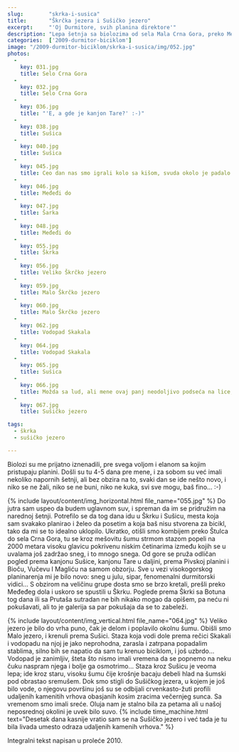 ```yaml
---
slug:        "skrka-i-susica"
title:       "Škrčka jezera i Sušičko jezero"
excerpt:     "'Oj Durmitore, svih planina direktore'"
description: "Lepa šetnja sa biolozima od sela Mala Crna Gora, preko Međeđeg dola do Škrke i nazad kroz Sušicu do Sušičkog jezera." 
categories:  ['2009-durmitor-biciklom']
image: "/2009-durmitor-biciklom/skrka-i-susica/img/052.jpg"
photos:
  -
    key: 031.jpg
    title: Selo Crna Gora
  -
    key: 032.jpg
    title: Selo Crna Gora
  -
    key: 036.jpg
    title: "'E, a gde je kanjon Tare?' :-)"
  -
    key: 038.jpg
    title: Sušica
  -
    key: 040.jpg
    title: Sušica
  -
    key: 045.jpg
    title: Ceo dan nas smo igrali kolo sa kišom, svuda okolo je padalo osim tamo gde smo mi bili
  -
    key: 046.jpg
    title: Međeđi do
  -
    key: 047.jpg
    title: Šarka
  -
    key: 048.jpg
    title: Međeđi do
  -
    key: 055.jpg
    title: Škrka
  -
    key: 056.jpg
    title: Veliko Škrčko jezero
  -
    key: 059.jpg
    title: Malo Škrčko jezero
  -
    key: 060.jpg
    title: Malo Škrčko jezero
  -
    key: 062.jpg
    title: Vodopad Skakala
  -
    key: 064.jpg
    title: Vodopad Skakala
  -
    key: 065.jpg
    title: Sušica
  -
    key: 066.jpg
    title: Možda sa lud, ali mene ovaj panj neodoljivo podseća na lice, i to sa emo šiškama
  -
    key: 067.jpg
    title: Sušičko jezero

tags:
  - škrka
  - sušičko jezero

---
```


Biolozi su me prijatno iznenadili, pre svega voljom i elanom sa kojim pristupaju planini. Došli su tu 4-5 dana pre mene, 
i za sobom su već imali nekoliko napornih šetnji, ali bez obzira na to, svaki dan se ide nešto novo, i niko se ne žali, 
niko se ne buni, niko ne kuka, svi sve mogu, baš fino... :-)

{% include layout/content/img_horizontal.html file_name="055.jpg" %}
Do jutra sam uspeo da budem uglavnom suv, i spreman da im se pridružim na narednoj šetnji. Potrefilo se da tog dana idu 
u Škrku i Sušicu, mesta koja sam svakako planirao i želeo da posetim a koja baš nisu stvorena za bicikl, tako da mi se 
to idealno uklopilo. Ukratko, otišli smo kombijem preko Štulca do sela Crna Gora, tu se kroz mešovitu šumu strmom stazom 
popeli na 2000 metara visoku glavicu pokrivenu niskim četinarima između kojih se u uvalama još zadržao sneg, i to mnogo 
snega. Od gore se pruža odličan pogled prema kanjonu Sušice, kanjonu Tare u daljini, prema Pivskoj planini i Bioču, 
Vučevu I Magliću na samom obzorju. Sve u vezi visokogorskog planinarenja mi je bilo novo: sneg u julu, sipar, 
fenomenalni durmitorski vidici... S obzirom na veličinu grupe dosta smo se brzo kretali, prešli preko Međeđeg dola i 
uskoro se spustili u Škrku. Poglede prema Škrki sa Botuna tog dana ili sa Prutaša sutradan ne bih nikako mogao da 
opišem, pa neću ni pokušavati, ali to je galerija sa par pokušaja da se to zabeleži.

{% include layout/content/img_vertical.html file_name="064.jpg" %}
Veliko jezero je bilo do vrha puno, čak je delom i poplavilo okolnu šumu. Obišli smo Malo jezero, i krenuli prema 
Sušici. Staza koja vodi dole prema rečici Skakali i vodopadu na njoj je jako neprohodna, zarasla i zatrpana popadalim 
stablima, silno bih se napatio da sam tu krenuo biciklom, i još uzbrdo... Vodopad je zanimljiv, šteta što nismo imali 
vremena da se popnemo na neku čuku naspram njega i bolje ga osmotrimo... Staza kroz Sušicu je veoma lepa; ide kroz 
staru, visoku šumu čije krošnje bacaju debeli hlad na šumski pod obrastao sremušem. Dok smo stigli do Sušičkog jezera, u 
kojem je još bilo vode, o njegovu površinu još su se odbijali crvenkasto-žuti profili udaljenih kamenitih vrhova 
obasjanih kosim zracima večernjeg sunca. Sa vremenom smo imali sreće. Oluja nam je stalno bila za petama ali u našoj 
neposrednoj okolini je uvek bilo suvo.
{% include time_machine.html text="Desetak dana kasnije vratio sam se na Sušičko jezero i već tada je tu bila livada umesto odraza udaljenih kamenih vrhova." %}

<span class="caption text-muted pull-right">Integralni tekst napisan u proleće 2010.</span>